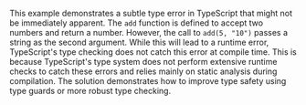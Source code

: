 This example demonstrates a subtle type error in TypeScript that might not be immediately apparent.  The `add` function is defined to accept two numbers and return a number. However, the call to `add(5, "10")` passes a string as the second argument.  While this will lead to a runtime error, TypeScript's type checking does not catch this error at compile time. This is because TypeScript's type system does not perform extensive runtime checks to catch these errors and relies mainly on static analysis during compilation.  The solution demonstrates how to improve type safety using type guards or more robust type checking.